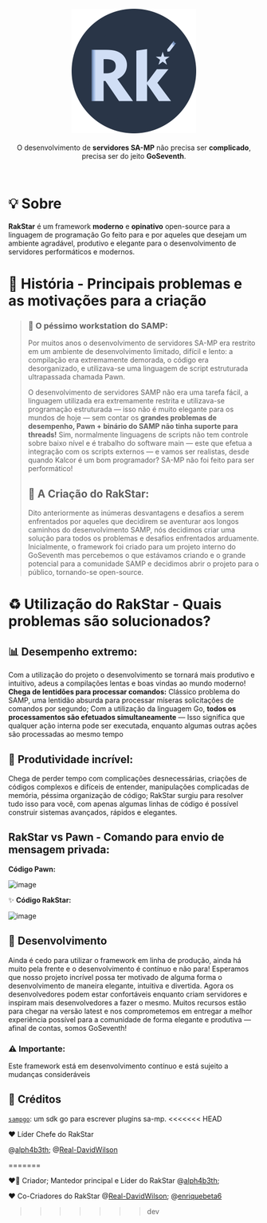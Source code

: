 <p align="center">
<img width="250px" src="assets/images/logo.png"/>
</br>
</br>
<span>
O desenvolvimento de <b>servidores SA-MP</b> não precisa ser <b>complicado</b>, precisa ser do jeito <b>GoSeventh</b>.
</span>
</p>

</br>

# 💡 Sobre
<b>RakStar</b> é um framework <b>moderno</b> e <b>opinativo</b> open-source para a linguagem de programação Go feito para e por aqueles que desejam um ambiente agradável, produtivo e elegante para o desenvolvimento de servidores performáticos e modernos.


# 📖 História - Principais problemas e as motivações para a criação

> ### 💢 O péssimo workstation do SAMP:
> Por muitos anos o desenvolvimento de servidores SA-MP era restrito em um ambiente de desenvolvimento limitado, difícil e lento: a compilação era extremamente demorada, o código era desorganizado, e utilizava-se uma linguagem de script estruturada ultrapassada chamada Pawn.
>
> O desenvolvimento de servidores SAMP não era uma tarefa fácil, a linguagem utilizada era extremamente restrita e utilizava-se programação estruturada — isso não é muito elegante para os mundos de hoje — sem contar os <b>grandes problemas de desempenho, Pawn + binário do SAMP não tinha suporte para threads!</b> Sim, normalmente linguagens de scripts não tem controle sobre baixo nível e é trabalho do software main — este que efetua a integração com os scripts externos — e vamos ser realistas, desde quando Kalcor é um bom programador? SA-MP não foi feito para ser performático!
> ## 🎉 A Criação do RakStar:
> Dito anteriormente as inúmeras desvantagens e desafios a serem enfrentados por aqueles que decidirem se aventurar aos longos caminhos do desenvolvimento SAMP, nós decidimos criar uma solução para todos os problemas e desafios enfrentados arduamente.
Inicialmente, o framework foi criado para um projeto interno do GoSeventh mas percebemos o que estávamos criando e o grande potencial para a comunidade SAMP e decidimos abrir o projeto para o público, tornando-se open-source.

# :recycle: Utilização do RakStar - Quais problemas são solucionados?
## 📊 Desempenho extremo:
Com a utilização do projeto o desenvolvimento se tornará mais produtivo e intuitivo, adeus a compilações lentas e boas vindas ao mundo moderno! <b>Chega de lentidões para processar comandos:</b> Clássico problema do SAMP, uma lentidão absurda para processar míseras solicitações de comandos por segundo; Com a utilização da linguagem Go, <b>todos os processamentos são efetuados simultaneamente</b> — Isso significa que qualquer ação interna pode ser executada, enquanto algumas outras ações são processadas ao mesmo tempo
## :battery: Produtividade incrível:
Chega de perder tempo com complicações desnecessárias, criações de códigos complexos e difíceis de entender, manipulações complicadas de memória, péssima organização de código; RakStar surgiu para resolver tudo isso para você, com apenas algumas linhas de código é possível construir sistemas avançados, rápidos e elegantes.
## RakStar vs Pawn - Comando para envio de mensagem privada:
**Código Pawn:**

![image](https://github.com/goseventh/rakstar/assets/66482679/8e309022-f5c5-4d2d-b2c8-7828b18c9d07)

✨ **Código RakStar:**

![image](https://github.com/goseventh/rakstar/assets/66482679/c7e2bac2-4530-4a22-8454-634c03c1c2cd)



## 🚧 Desenvolvimento

Ainda é cedo para utilizar o framework em linha de produção, ainda há muito pela frente e o desenvolvimento é contínuo e não para! Esperamos que nosso projeto incrível possa ter motivado de alguma forma o desenvolvimento de maneira elegante, intuitiva e divertida. Agora os desenvolvedores podem estar confortáveis enquanto criam servidores e inspiram mais desenvolvedores a fazer o mesmo. Muitos recursos estão para chegar na versão latest e nos comprometemos em entregar a melhor experiência possível para a comunidade de forma elegante e produtiva — afinal de contas, somos GoSeventh!
### ⚠️ Importante: 
Este framework está em desenvolvimento contínuo e está sujeito a mudanças consideráveis 

## 👏 Créditos
[`sampgo`](https://github.com/sampgo/sampgo): um sdk go para escrever plugins sa-mp.
<<<<<<< HEAD


❤ Líder Chefe do RakStar

@[alph4b3th](https://github.com/alph4b3th);
@[Real-DavidWilson](https://github.com/Real-DavidWilson)

=======


❤️‍🔥 Criador; Mantedor principal e Líder do RakStar
@[alph4b3th](https://github.com/alph4b3th);

❤️ Co-Criadores do RakStar
@[Real-DavidWilson](https://github.com/Real-DavidWilson);
@[enriquebeta6](https://github.com/enriquebeta6)
>>>>>>> dev
